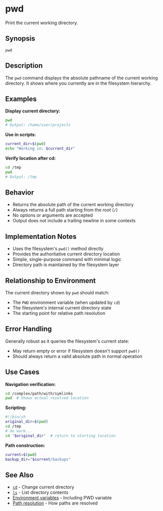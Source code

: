 # pwd

Print the current working directory.

## Synopsis

```
pwd
```

## Description

The `pwd` command displays the absolute pathname of the current working directory. It shows where you currently are in the filesystem hierarchy.

## Examples

**Display current directory:**
```bash
pwd
# Output: /home/user/projects
```

**Use in scripts:**
```bash
current_dir=$(pwd)
echo "Working in: $current_dir"
```

**Verify location after cd:**
```bash
cd /tmp
pwd
# Output: /tmp
```

## Behavior

- Returns the absolute path of the current working directory
- Always returns a full path starting from the root (`/`)
- No options or arguments are accepted
- Output does not include a trailing newline in some contexts

## Implementation Notes

- Uses the filesystem's `pwd()` method directly
- Provides the authoritative current directory location
- Simple, single-purpose command with minimal logic
- Directory path is maintained by the filesystem layer

## Relationship to Environment

The current directory shown by `pwd` should match:
- The `PWD` environment variable (when updated by `cd`)
- The filesystem's internal current directory state
- The starting point for relative path resolution

## Error Handling

Generally robust as it queries the filesystem's current state:
- May return empty or error if filesystem doesn't support `pwd()`
- Should always return a valid absolute path in normal operation

## Use Cases

**Navigation verification:**
```bash
cd /complex/path/with/symlinks
pwd  # Shows actual resolved location
```

**Scripting:**
```bash
#!/bin/sh
original_dir=$(pwd)
cd /tmp
# do work...
cd "$original_dir"  # return to starting location
```

**Path construction:**
```bash
current=$(pwd)
backup_dir="$current/backups"
```

## See Also

- [`cd`](cd.md) - Change current directory
- [`ls`](ls.md) - List directory contents
- [Environment variables](../environment/env.md) - Including PWD variable
- [Path resolution](../../README.md#paths) - How paths are resolved